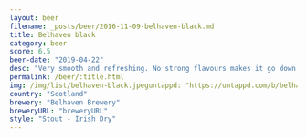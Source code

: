 ```yaml
---
layout: beer
filename: _posts/beer/2016-11-09-belhaven-black.md
title: Belhaven black
category: beer
score: 6.5
beer-date: "2019-04-22"
desc: "Very smooth and refreshing. No strong flavours makes it go down easy"
permalink: /beer/:title.html
img: /img/list/belhaven-black.jpeguntappd: "https://untappd.com/b/belhaven-brewery-belhaven-black/136568"
country: "Scotland"
brewery: "Belhaven Brewery"
breweryURL: "breweryURL"
style: "Stout - Irish Dry"
---
```

